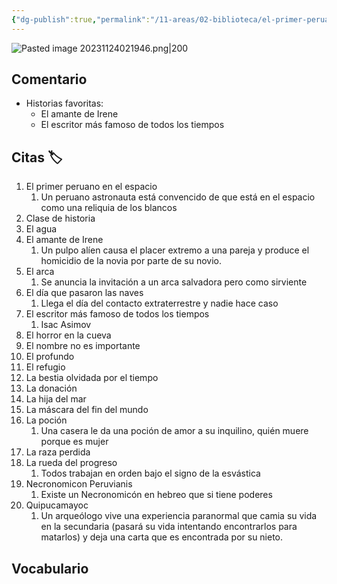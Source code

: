 ```yaml
---
{"dg-publish":true,"permalink":"/11-areas/02-biblioteca/el-primer-peruano-en-el-espacio/","noteIcon":""}
---
```


![Pasted image 20231124021946.png|200](/img/user/02%20Image/Pasted%20image%2020231124021946.png)
## Comentario

- Historias favoritas:
	- El amante de Irene
	- El escritor más famoso de todos los tiempos
## Citas 🏷
1. El primer peruano en el espacio
	1. Un peruano astronauta está convencido de que está en el espacio como una reliquia de los blancos
2. Clase de historia
3. El agua
4. El amante de Irene
	1. Un pulpo alíen causa el placer extremo a una pareja y produce el homicidio de la novia por parte de su novio.
5. El arca
	1. Se anuncia la invitación a un arca salvadora pero como sirviente 
6. El día que pasaron las naves
	1. Llega el día del contacto extraterrestre y nadie hace caso
7. El escritor más famoso de todos los tiempos
	1. Isac Asimov 
8. El horror en la cueva
9. El nombre no es importante
10. El profundo
11. El refugio
12. La bestia olvidada por el tiempo
13. La donación
14. La hija del mar
15. La máscara del fin del mundo
16. La poción
	1. Una casera le da una poción de amor a su inquilino, quién muere porque es mujer
17. La raza perdida
18. La rueda del progreso
	1. Todos trabajan en orden bajo el signo de la esvástica 
19. Necronomicon Peruvianis
	1. Existe un Necronomicón en hebreo que si tiene poderes
20. Quipucamayoc
	1. Un arqueólogo vive una experiencia paranormal que camia su vida en la secundaria (pasará su vida intentando encontrarlos para matarlos) y deja una carta que es encontrada por su nieto.
## Vocabulario 
